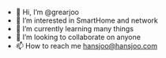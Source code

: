 - 👋 Hi, I’m @grearjoo
- 👀 I’m interested in SmartHome and network
- 🌱 I’m currently learning many things
- 💞️ I’m looking to collaborate on anyone
- 📫 How to reach me hansjoo@hansjoo.com

<!---
grearjoo/grearjoo is a ✨ special ✨ repository because its `README.md` (this file) appears on your GitHub profile.
You can click the Preview link to take a look at your changes.
--->
